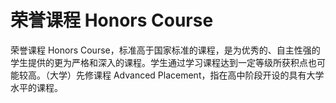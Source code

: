 # 荣誉课程 Honors Course

荣誉课程 Honors Course，标准高于国家标准的课程，是为优秀的、自主性强的学生提供的更为严格和深入的课程。学生通过学习课程达到一定等级所获积点也可能较高。（大学）先修课程 Advanced Placement，指在高中阶段开设的具有大学水平的课程。